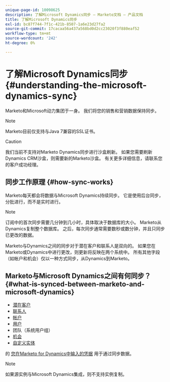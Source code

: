 ```yaml
---
unique-page-id: 10098625
description: 了解Microsoft Dynamics同步 — Marketo文档 — 产品文档
title: 了解Microsoft Dynamics同步
exl-id: bc87f744-7f1c-421b-8507-1a6e23d27fa2
source-git-commit: 17cacaa56a437a568bd0d2cc23020f3f880eaf52
workflow-type: tm+mt
source-wordcount: '242'
ht-degree: 0%

---
```


# 了解Microsoft Dynamics同步 {#understanding-the-microsoft-dynamics-sync}

Marketo和Microsoft动力集团于一身。 我们将您的销售和营销数据保持同步。

>[!NOTE]
>
>Marketo目前仅支持与Java 7兼容的SSL证书。

>[!CAUTION]
>
>我们当前不支持对Marketo Dynamics同步进行沙盒刷新。 如果您需要刷新Dynamics CRM沙盒，则需要新的Marketo沙盒。 有关更多详细信息，请联系您的客户成功经理。

## 同步工作原理 {#how-sync-works}

Marketo每天都会将数据与Microsoft Dynamics持续同步。 它是使用后台同步，分批进行，而不是实时进行。

>[!NOTE]
>
>订阅中的首次同步需要几分钟到几小时，具体取决于数据库的大小。 Marketo从Dynamics复制整个数据库。 之后，每次同步通常需要数秒或数分钟，并且只同步已更改的数据。

Marketo与Dynamics之间的同步对于潜在客户和联系人是双向的。 如果您在Marketo或Dynamics中进行更改，则更新将反映在两个系统中。 所有其他字段（如帐户和机会）仅以一种方式同步，从Dynamics到Marketo。

## Marketo与Microsoft Dynamics之间有何同步？ {#what-is-synced-between-marketo-and-microsoft-dynamics}

* [潜在客户](/help/marketo/product-docs/crm-sync/microsoft-dynamics-sync/microsoft-dynamics-sync-details/microsoft-dynamics-sync-lead-sync.md)
* [联系人](/help/marketo/product-docs/crm-sync/microsoft-dynamics-sync/microsoft-dynamics-sync-details/microsoft-dynamics-sync-contact-sync.md)
* [帐户](/help/marketo/product-docs/crm-sync/microsoft-dynamics-sync/microsoft-dynamics-sync-details/microsoft-dynamics-sync-account-sync.md)
* [用户](/help/marketo/product-docs/crm-sync/microsoft-dynamics-sync/microsoft-dynamics-sync-details/microsoft-dynamics-sync-user-sync.md)
* 团队（系统用户组）
* [机会](/help/marketo/product-docs/crm-sync/microsoft-dynamics-sync/microsoft-dynamics-sync-details/microsoft-dynamics-sync-opportunity-sync.md)
* [自定义实体](/help/marketo/product-docs/crm-sync/microsoft-dynamics-sync/microsoft-dynamics-sync-details/enable-sync-for-a-custom-entity.md)

的 [您在Marketo for Dynamics中输入的凭据](/help/marketo/product-docs/crm-sync/microsoft-dynamics-sync/sync-setup/microsoft-dynamics-365-with-ropc-connection/step-2-of-4-set-up.md) 用于通过同步数据。

>[!NOTE]
>
>如果源实例与Microsoft Dynamics集成，则不支持实例复制。
